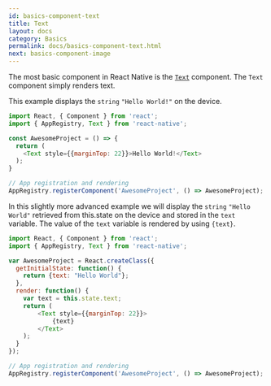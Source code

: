 ```yaml
---
id: basics-component-text
title: Text
layout: docs
category: Basics
permalink: docs/basics-component-text.html
next: basics-component-image
---
```


The most basic component in React Native is the [`Text`](/react-native/docs/text.html#content) component. The `Text` component simply renders text.

This example displays the `string` `"Hello World!"` on the device.

```JavaScript
import React, { Component } from 'react';
import { AppRegistry, Text } from 'react-native';

const AwesomeProject = () => {
  return (
    <Text style={{marginTop: 22}}>Hello World!</Text>
  );
}

// App registration and rendering
AppRegistry.registerComponent('AwesomeProject', () => AwesomeProject);
```

In this slightly more advanced example we will display the `string` `"Hello World"` retrieved from this.state on the device and stored in the `text` variable. The value of the `text` variable is rendered by using `{text}`.

```JavaScript
import React, { Component } from 'react';
import { AppRegistry, Text } from 'react-native';

var AwesomeProject = React.createClass({
  getInitialState: function() {
    return {text: "Hello World"};
  },
  render: function() {
    var text = this.state.text;
    return (
        <Text style={{marginTop: 22}}>
            {text}
        </Text>
    );
  }
});

// App registration and rendering
AppRegistry.registerComponent('AwesomeProject', () => AwesomeProject);

```